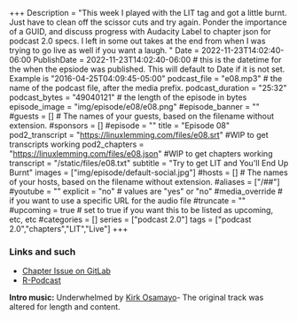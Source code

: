 +++
Description = "This week I played with the LIT tag and got a little burnt. Just have to clean off the scissor cuts and try again. Ponder the importance of a GUID, and discuss progress with Audacity Label to chapter json for podcast 2.0 specs. I left in some out takes at the end from when I was trying to go live as well if you want a laugh. "
Date = 2022-11-23T14:02:40-06:00
PublishDate = 2022-11-23T14:02:40-06:00 # this is the datetime for the when the epsiode was published. This will default to Date if it is not set. Example is "2016-04-25T04:09:45-05:00"
podcast_file = "e08.mp3" # the name of the podcast file, after the media prefix.
podcast_duration = "25:32"
podcast_bytes = "49040121" # the length of the episode in bytes
episode_image = "img/episode/e08/e08.png"
#episode_banner = ""
#guests = [] # The names of your guests, based on the filename without extension.
#sponsors = []
#episode = ""
title = "Episode 08"
pod2_transcript = "https://linuxlemming.com/files/e08.srt" #WIP to get transcripts working
pod2_chapters = "https://linuxlemming.com/files/e08.json" #WIP to get chapters working
transcript = "/static/files/e08.txt"
subtitle = "Try to get LIT and You'll End Up Burnt"
images = ["img/episode/default-social.jpg"]
#hosts = [] # The names of your hosts, based on the filename without extension.
#aliases = ["/##"]
#youtube = ""
explicit = "no" # values are "yes" or "no"
#media_override # if you want to use a specific URL for the audio file
#truncate = ""
#upcoming = true # set to true if you want this to be listed as upcoming, etc, etc
#categories = []
series = ["podcast 2.0"]
tags = ["podcast 2.0","chapters","LIT","Live"]
+++
### Links and such

* [Chapter Issue on GitLab](https://gitlab.com/rastacalavera/linuxlemming/-/issues/4)
* [R-Podcast](https://r-podcast.org/)

**Intro music:**
Underwhelmed by [Kirk Osamayo](https://freemusicarchive.org/music/kirk-osamayo/purple-season-3/underwhelmed/)- The original track was altered for length and content.
